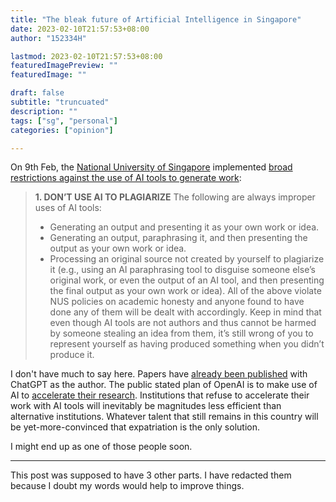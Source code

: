 ```yaml
---
title: "The bleak future of Artificial Intelligence in Singapore"
date: 2023-02-10T21:57:53+08:00
author: "152334H"

lastmod: 2023-02-10T21:57:53+08:00
featuredImagePreview: ""
featuredImage: ""

draft: false
subtitle: "truncuated"
description: ""
tags: ["sg", "personal"]
categories: ["opinion"]

---
```


On 9th Feb, the [National University of Singapore](https://www.nus.edu.sg/) implemented [broad restrictions against the use of AI tools to generate work](https://web.archive.org/web/20230209131829/https://libguides.nus.edu.sg/new2nus/acadintegrity#s-lib-ctab-22144949-5):

<!--more-->

> **1. DON’T USE AI TO PLAGIARIZE**
> The following are always improper uses of AI tools:
> * Generating an output and presenting it as your own work or idea.
> * Generating an output, paraphrasing it, and then presenting the output as your own work or idea.
> * Processing an original source not created by yourself to plagiarize it (e.g., using an AI paraphrasing tool to disguise someone else’s original work, or even the output of an AI tool, and then presenting the final output as your own work or idea).
> All of the above violate NUS policies on academic honesty and anyone found to have done any of them will be dealt with accordingly. Keep in mind that even though AI tools are not authors and thus cannot be harmed by someone stealing an idea from them, it’s still wrong of you to represent yourself as having produced something when you didn’t produce it.

I don't have much to say here. Papers have [already been published](https://www.nature.com/articles/d41586-023-00107-z) with ChatGPT as the author. The public stated plan of OpenAI is to make use of AI to [accelerate their research](https://openai.com/blog/our-approach-to-alignment-research/).  Institutions that refuse to accelerate their work with AI tools will inevitably be magnitudes less efficient than alternative institutions. Whatever talent that still remains in this country will be yet-more-convinced that expatriation is the only solution.

I might end up as one of those people soon.

---

This post was supposed to have 3 other parts. I have redacted them because I doubt my words would help to improve things.
